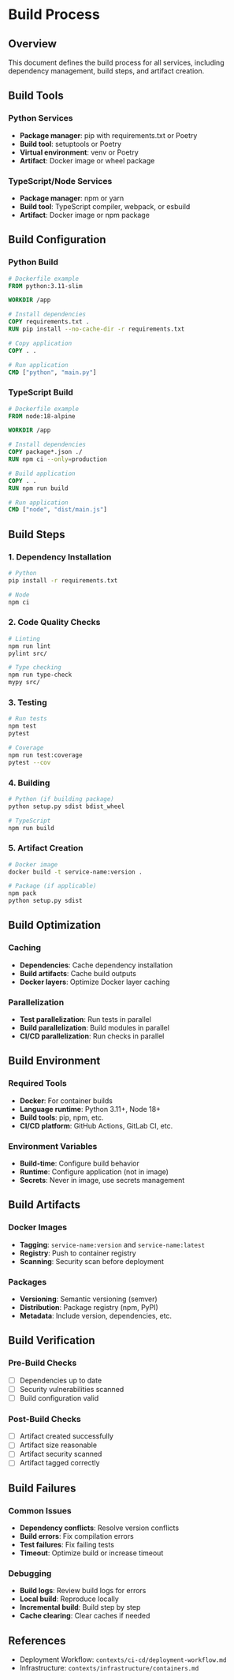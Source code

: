 # Build Process

## Overview

This document defines the build process for all services, including dependency management, build steps, and artifact creation.

## Build Tools

### Python Services

- **Package manager**: pip with requirements.txt or Poetry
- **Build tool**: setuptools or Poetry
- **Virtual environment**: venv or Poetry
- **Artifact**: Docker image or wheel package

### TypeScript/Node Services

- **Package manager**: npm or yarn
- **Build tool**: TypeScript compiler, webpack, or esbuild
- **Artifact**: Docker image or npm package

## Build Configuration

### Python Build

```dockerfile
# Dockerfile example
FROM python:3.11-slim

WORKDIR /app

# Install dependencies
COPY requirements.txt .
RUN pip install --no-cache-dir -r requirements.txt

# Copy application
COPY . .

# Run application
CMD ["python", "main.py"]
```

### TypeScript Build

```dockerfile
# Dockerfile example
FROM node:18-alpine

WORKDIR /app

# Install dependencies
COPY package*.json ./
RUN npm ci --only=production

# Build application
COPY . .
RUN npm run build

# Run application
CMD ["node", "dist/main.js"]
```

## Build Steps

### 1. Dependency Installation

```bash
# Python
pip install -r requirements.txt

# Node
npm ci
```

### 2. Code Quality Checks

```bash
# Linting
npm run lint
pylint src/

# Type checking
npm run type-check
mypy src/
```

### 3. Testing

```bash
# Run tests
npm test
pytest

# Coverage
npm run test:coverage
pytest --cov
```

### 4. Building

```bash
# Python (if building package)
python setup.py sdist bdist_wheel

# TypeScript
npm run build
```

### 5. Artifact Creation

```bash
# Docker image
docker build -t service-name:version .

# Package (if applicable)
npm pack
python setup.py sdist
```

## Build Optimization

### Caching

- **Dependencies**: Cache dependency installation
- **Build artifacts**: Cache build outputs
- **Docker layers**: Optimize Docker layer caching

### Parallelization

- **Test parallelization**: Run tests in parallel
- **Build parallelization**: Build modules in parallel
- **CI/CD parallelization**: Run checks in parallel

## Build Environment

### Required Tools

- **Docker**: For container builds
- **Language runtime**: Python 3.11+, Node 18+
- **Build tools**: pip, npm, etc.
- **CI/CD platform**: GitHub Actions, GitLab CI, etc.

### Environment Variables

- **Build-time**: Configure build behavior
- **Runtime**: Configure application (not in image)
- **Secrets**: Never in image, use secrets management

## Build Artifacts

### Docker Images

- **Tagging**: `service-name:version` and `service-name:latest`
- **Registry**: Push to container registry
- **Scanning**: Security scan before deployment

### Packages

- **Versioning**: Semantic versioning (semver)
- **Distribution**: Package registry (npm, PyPI)
- **Metadata**: Include version, dependencies, etc.

## Build Verification

### Pre-Build Checks

- [ ] Dependencies up to date
- [ ] Security vulnerabilities scanned
- [ ] Build configuration valid

### Post-Build Checks

- [ ] Artifact created successfully
- [ ] Artifact size reasonable
- [ ] Artifact security scanned
- [ ] Artifact tagged correctly

## Build Failures

### Common Issues

- **Dependency conflicts**: Resolve version conflicts
- **Build errors**: Fix compilation errors
- **Test failures**: Fix failing tests
- **Timeout**: Optimize build or increase timeout

### Debugging

- **Build logs**: Review build logs for errors
- **Local build**: Reproduce locally
- **Incremental build**: Build step by step
- **Cache clearing**: Clear caches if needed

## References

- Deployment Workflow: `contexts/ci-cd/deployment-workflow.md`
- Infrastructure: `contexts/infrastructure/containers.md`

